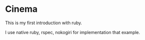# Cinema

This is my first introduction with ruby.

I use native ruby, rspec, nokogiri for implementation that example.
